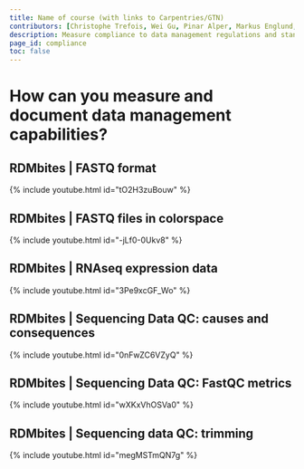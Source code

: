 ```yaml
---
title: Name of course (with links to Carpentries/GTN)
contributors: [Christophe Trefois, Wei Gu, Pinar Alper, Markus Englund, Vera Ortseifen]
description: Measure compliance to data management regulations and standards.
page_id: compliance
toc: false
---
```


# How can you measure and document data management capabilities?

## RDMbites | FASTQ format


{% include youtube.html id="tO2H3zuBouw" %}

## RDMbites | FASTQ files in colorspace

{% include youtube.html id="-jLf0-0Ukv8" %}

## RDMbites | RNAseq expression data

{% include youtube.html id="3Pe9xcGF_Wo" %}

## RDMbites | Sequencing Data QC: causes and consequences

{% include youtube.html id="0nFwZC6VZyQ" %}

## RDMbites | Sequencing Data QC: FastQC metrics

{% include youtube.html id="wXKxVhOSVa0" %}

## RDMbites | Sequencing data QC: trimming

{% include youtube.html id="megMSTmQN7g" %}
